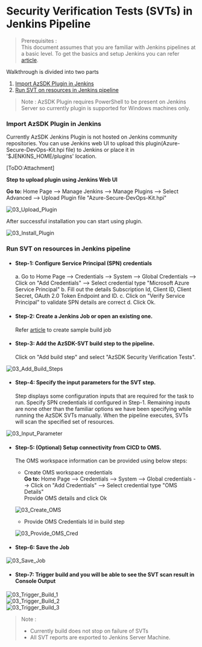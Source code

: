 # Security Verification Tests (SVTs) in Jenkins Pipeline
> Prerequisites :  
> This document assumes that you are familiar with Jenkins pipelines at a basic level. To get the basics and setup Jenkins you can refer [article](https://jenkins.io/doc/).
	
Walkthrough is divided into two parts
1. [Import AzSDK Plugin in Jenkins](Security_In_CICD_Jenkins_userguide.md#import-azsdk-plugin-in-jenkins)
2. [Run SVT on resources in Jenkins pipeline](Security_In_CICD_Jenkins_userguide.md#run-svt-on-resources-in-jenkins-pipeline)
	
> Note : AzSDK Plugin requires PowerShell to be present on Jenkins Server so currently plugin is supported for Windows machines only.
> 	

### Import AzSDK Plugin in Jenkins
	
Currently AzSDK Jenkins Plugin is not hosted on Jenkins community repositories. You can use Jenkins web UI to upload this plugin(Azure-Secure-DevOps-Kit.hpi file) to Jenkins or place it in '$JENKINS_HOME/plugins' location.
	
[ToDO:Attachment]
	
**Step to upload plugin using Jenkins Web UI**
	
 **Go to:** Home Page --> Manage Jenkins --> Manage Plugins -->  Select Advanced --> Upload Plugin file "Azure-Secure-DevOps-Kit.hpi"


![03_Upload_Plugin](../Images/03_Upload_Plugin.png)  

After successful installation you can start using plugin.  
 
![03_Install_Plugin](../Images/03_Install_Plugin.png)
### Run SVT on resources in Jenkins pipeline
	
- #### Step-1: Configure Service Principal (SPN) credentials
    a. Go to Home Page -->  Credentials --> System --> Global Credentials  --> Click on "Add Credentials" --> Select credential type "Microsoft Azure Service Principal"
    b. Fill out the details Subscription Id, Client ID, Client	Secret, OAuth 2.0 Token Endpoint and ID.
    c. Click on "Verify Service Principal" to validate SPN details are correct 
    d. Click Ok.
	
	
- #### Step-2: Create a Jenkins Job or open an existing one.
		
	Refer [article](https://www.tutorialspoint.com/jenkins/jenkins_setup_build_jobs.htm) to create sample build job
	
- #### Step-3: Add the AzSDK-SVT build step to the pipeline.
	
	 Click on  "Add build step" and select "AzSDK Security Verification Tests".

 
![03_Add_Build_Steps](../Images/03_Add_Build_Steps.png)  

- #### Step-4: Specify the input parameters for the SVT step.
	Step displays some configuration inputs that are required for the task to run. Specify SPN credentials id configured in Step-1. Remaining inputs are none other than the familiar options we have been specifying while running the AzSDK SVTs manually. When the pipeline executes, SVTs will scan the specified set of resources.  
 
![03_Input_Parameter](../Images/03_Input_Parameter.png)	
- #### Step-5: (Optional) Setup connectivity from CICD to OMS.
	The OMS workspace information can be provided using below steps:
	- Create OMS workspace credentials  
		**Go to:** Home Page -->  Credentials --> System --> Global credentials  --> Click on "Add Credentials" --> Select credential type "OMS Details"  
		Provide OMS details and click Ok
		
   
  ![03_Create_OMS](../Images/03_Create_OMS.png)  

	- Provide OMS Credentials Id in build step  

  ![03_Provide_OMS_Cred](../Images/03_Provide_OMS_Cred.png)	
- #### Step-6: Save the Job 

![03_Save_Job](../Images/03_Save_Job.png)
- #### Step-7: Trigger build and you will be able to see the SVT scan result in Console Output
	
	
 
 
 
![03_Trigger_Build_1](../Images/03_Trigger_Build_1.png)  
![03_Trigger_Build_2](../Images/03_Trigger_Build_2.png)	  
![03_Trigger_Build_3](../Images/03_Trigger_Build_3.png)	
> 	Note :
> 	- Currently build does not stop on failure of SVTs 
> 	- All SVT reports are exported to Jenkins Server Machine.
